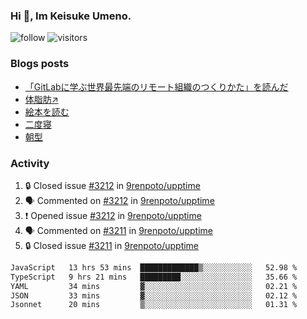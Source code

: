 ### Hi 👋, Im Keisuke Umeno.

<!--
**9renpoto/9renpoto** is a ✨ _special_ ✨ repository because its `README.md` (this file) appears on your GitHub profile.

Here are some ideas to get you started:

- 🔭 I’m currently working on ...
- 🌱 I’m currently learning ...
- 👯 I’m looking to collaborate on ...
- 🤔 I’m looking for help with ...
- 💬 Ask me about ...
- 📫 How to reach me: ...
- 😄 Pronouns: ...
- ⚡ Fun fact: ...
-->

![follow](https://img.shields.io/github/followers/9renpoto?label=Follow&style=social)
![visitors](https://komarev.com/ghpvc/?username=9renpoto&label=Profile%20views&color=0e75b6&style=flat)

### Blogs posts

<!-- BLOG-POST-LIST:START -->
- [「GitLabに学ぶ世界最先端のリモート組織のつくりかた」を読んだ](https://9renpoto.win/entry/2024/09/10/remote_organization)
- [体脂肪↗](https://9renpoto.win/entry/2024/08/12/gaining_fat)
- [絵本を読む](https://9renpoto.win/entry/2024/07/26/picture_book)
- [二度寝](https://9renpoto.win/entry/2024/07/18/going_back_to_sleep)
- [朝型](https://9renpoto.win/entry/2024/05/29/im-an-early)
<!-- BLOG-POST-LIST:END -->

### Activity

<!--START_SECTION:activity-->
1. 🔒 Closed issue [#3212](https://github.com/9renpoto/upptime/issues/3212) in [9renpoto/upptime](https://github.com/9renpoto/upptime)
2. 🗣 Commented on [#3212](https://github.com/9renpoto/upptime/issues/3212#issuecomment-2362030538) in [9renpoto/upptime](https://github.com/9renpoto/upptime)
3. ❗ Opened issue [#3212](https://github.com/9renpoto/upptime/issues/3212) in [9renpoto/upptime](https://github.com/9renpoto/upptime)
4. 🗣 Commented on [#3211](https://github.com/9renpoto/upptime/issues/3211#issuecomment-2361421491) in [9renpoto/upptime](https://github.com/9renpoto/upptime)
5. 🔒 Closed issue [#3211](https://github.com/9renpoto/upptime/issues/3211) in [9renpoto/upptime](https://github.com/9renpoto/upptime)
<!--END_SECTION:activity-->

<!--START_SECTION:waka-->

```txt
JavaScript   13 hrs 53 mins  █████████████▒░░░░░░░░░░░   52.98 %
TypeScript   9 hrs 21 mins   █████████░░░░░░░░░░░░░░░░   35.66 %
YAML         34 mins         ▓░░░░░░░░░░░░░░░░░░░░░░░░   02.21 %
JSON         33 mins         ▓░░░░░░░░░░░░░░░░░░░░░░░░   02.12 %
Jsonnet      20 mins         ▒░░░░░░░░░░░░░░░░░░░░░░░░   01.31 %
```

<!--END_SECTION:waka-->
